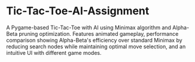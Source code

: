 # Tic-Tac-Toe-AI-Assignment
A Pygame-based Tic-Tac-Toe with AI using Minimax algorithm and Alpha-Beta pruning optimization. Features animated gameplay, performance comparison showing Alpha-Beta's efficiency over standard Minimax by reducing search nodes while maintaining optimal move selection, and an intuitive UI with different game modes.
